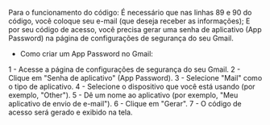 Para o funcionamento do código:
É necessário que nas linhas 89 e 90 do código, você coloque seu e-mail (que deseja receber as informações); 
E por seu código de acesso, você precisa gerar uma senha de aplicativo (App Password) na página de configurações de segurança do seu Gmail.

- Como criar um App Password no Gmail:

1 - Acesse a página de configurações de segurança do seu Gmail.
2 - Clique em "Senha de aplicativo" (App Password).
3 - Selecione "Mail" como o tipo de aplicativo.
4 - Selecione o dispositivo que você está usando (por exemplo, "Other").
5 - Dê um nome ao aplicativo (por exemplo, "Meu aplicativo de envio de e-mail").
6 - Clique em "Gerar".
7 - O código de acesso será gerado e exibido na tela.
